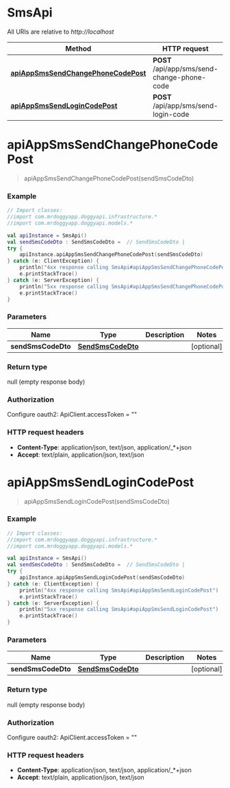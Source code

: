 # SmsApi

All URIs are relative to *http://localhost*

Method | HTTP request | Description
------------- | ------------- | -------------
[**apiAppSmsSendChangePhoneCodePost**](SmsApi.md#apiAppSmsSendChangePhoneCodePost) | **POST** /api/app/sms/send-change-phone-code | 
[**apiAppSmsSendLoginCodePost**](SmsApi.md#apiAppSmsSendLoginCodePost) | **POST** /api/app/sms/send-login-code | 


<a name="apiAppSmsSendChangePhoneCodePost"></a>
# **apiAppSmsSendChangePhoneCodePost**
> apiAppSmsSendChangePhoneCodePost(sendSmsCodeDto)



### Example
```kotlin
// Import classes:
//import com.mrdoggyapp.doggyapi.infrastructure.*
//import com.mrdoggyapp.doggyapi.models.*

val apiInstance = SmsApi()
val sendSmsCodeDto : SendSmsCodeDto =  // SendSmsCodeDto | 
try {
    apiInstance.apiAppSmsSendChangePhoneCodePost(sendSmsCodeDto)
} catch (e: ClientException) {
    println("4xx response calling SmsApi#apiAppSmsSendChangePhoneCodePost")
    e.printStackTrace()
} catch (e: ServerException) {
    println("5xx response calling SmsApi#apiAppSmsSendChangePhoneCodePost")
    e.printStackTrace()
}
```

### Parameters

Name | Type | Description  | Notes
------------- | ------------- | ------------- | -------------
 **sendSmsCodeDto** | [**SendSmsCodeDto**](SendSmsCodeDto.md)|  | [optional]

### Return type

null (empty response body)

### Authorization


Configure oauth2:
    ApiClient.accessToken = ""

### HTTP request headers

 - **Content-Type**: application/json, text/json, application/_*+json
 - **Accept**: text/plain, application/json, text/json

<a name="apiAppSmsSendLoginCodePost"></a>
# **apiAppSmsSendLoginCodePost**
> apiAppSmsSendLoginCodePost(sendSmsCodeDto)



### Example
```kotlin
// Import classes:
//import com.mrdoggyapp.doggyapi.infrastructure.*
//import com.mrdoggyapp.doggyapi.models.*

val apiInstance = SmsApi()
val sendSmsCodeDto : SendSmsCodeDto =  // SendSmsCodeDto | 
try {
    apiInstance.apiAppSmsSendLoginCodePost(sendSmsCodeDto)
} catch (e: ClientException) {
    println("4xx response calling SmsApi#apiAppSmsSendLoginCodePost")
    e.printStackTrace()
} catch (e: ServerException) {
    println("5xx response calling SmsApi#apiAppSmsSendLoginCodePost")
    e.printStackTrace()
}
```

### Parameters

Name | Type | Description  | Notes
------------- | ------------- | ------------- | -------------
 **sendSmsCodeDto** | [**SendSmsCodeDto**](SendSmsCodeDto.md)|  | [optional]

### Return type

null (empty response body)

### Authorization


Configure oauth2:
    ApiClient.accessToken = ""

### HTTP request headers

 - **Content-Type**: application/json, text/json, application/_*+json
 - **Accept**: text/plain, application/json, text/json

